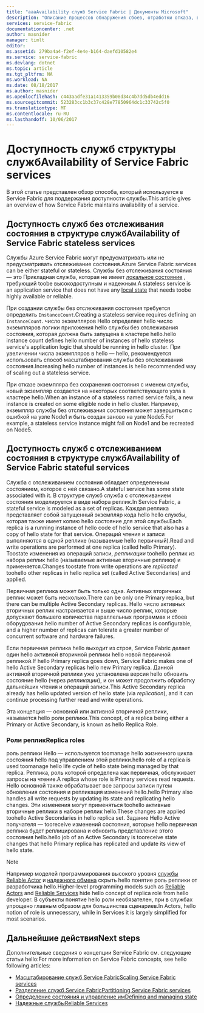 ```yaml
---
title: "aaaAvailability служб Service Fabric | Документы Microsoft"
description: "Описание процессов обнаружения сбоев, отработки отказа, восстановления для служб"
services: service-fabric
documentationcenter: .net
author: masnider
manager: timlt
editor: 
ms.assetid: 279ba4a4-f2ef-4e4e-b164-daefd10582e4
ms.service: service-fabric
ms.devlang: dotnet
ms.topic: article
ms.tgt_pltfrm: NA
ms.workload: NA
ms.date: 08/18/2017
ms.author: masnider
ms.openlocfilehash: c443aadfe31a1413359b08d34c4b7dd5db4edd16
ms.sourcegitcommit: 523283cc1b3c37c428e77850964dc1c33742c5f0
ms.translationtype: MT
ms.contentlocale: ru-RU
ms.lasthandoff: 10/06/2017
---
```

# <a name="availability-of-service-fabric-services"></a><span data-ttu-id="34bd0-103">Доступность служб структуры служб</span><span class="sxs-lookup"><span data-stu-id="34bd0-103">Availability of Service Fabric services</span></span>
<span data-ttu-id="34bd0-104">В этой статье представлен обзор способа, который используется в Service Fabric для поддержания доступности службы.</span><span class="sxs-lookup"><span data-stu-id="34bd0-104">This article gives an overview of how Service Fabric maintains availability of a service.</span></span>

## <a name="availability-of-service-fabric-stateless-services"></a><span data-ttu-id="34bd0-105">Доступность служб без отслеживания состояния в структуре служб</span><span class="sxs-lookup"><span data-stu-id="34bd0-105">Availability of Service Fabric stateless services</span></span>
<span data-ttu-id="34bd0-106">Службы Azure Service Fabric могут предусматривать или не предусматривать отслеживание состояния.</span><span class="sxs-lookup"><span data-stu-id="34bd0-106">Azure Service Fabric services can be either stateful or stateless.</span></span> <span data-ttu-id="34bd0-107">Службы без отслеживания состояния — это Прикладная служба, которая не имеет [локальное состояние](service-fabric-concepts-state.md) , требующий toobe высокодоступным и надежным.</span><span class="sxs-lookup"><span data-stu-id="34bd0-107">A stateless service is an application service that does not have any [local state](service-fabric-concepts-state.md) that needs toobe highly available or reliable.</span></span>

<span data-ttu-id="34bd0-108">При создании службы без отслеживания состояния требуется определить `InstanceCount`.</span><span class="sxs-lookup"><span data-stu-id="34bd0-108">Creating a stateless service requires defining an `InstanceCount`.</span></span> <span data-ttu-id="34bd0-109">число экземпляров Hello определяет hello число экземпляров логики приложения hello службы без отслеживания состояния, которая должна быть запущена в кластере hello.</span><span class="sxs-lookup"><span data-stu-id="34bd0-109">hello instance count defines hello number of instances of hello stateless service's application logic that should be running in hello cluster.</span></span> <span data-ttu-id="34bd0-110">При увеличении числа экземпляров в hello — hello, рекомендуется использовать способ масштабирования службы без отслеживания состояния.</span><span class="sxs-lookup"><span data-stu-id="34bd0-110">Increasing hello number of instances is hello recommended way of scaling out a stateless service.</span></span>

<span data-ttu-id="34bd0-111">При отказе экземпляра без сохранения состояния с именем службы, новый экземпляр создается на некоторых соответствующего узла в кластере hello.</span><span class="sxs-lookup"><span data-stu-id="34bd0-111">When an instance of a stateless named service fails, a new instance is created on some eligible node in hello cluster.</span></span> <span data-ttu-id="34bd0-112">Например, экземпляр службы без отслеживания состояния может завершиться с ошибкой на узле Node1 и быть создан заново на узле Node5.</span><span class="sxs-lookup"><span data-stu-id="34bd0-112">For example, a stateless service instance might fail on Node1 and be recreated on Node5.</span></span>

## <a name="availability-of-service-fabric-stateful-services"></a><span data-ttu-id="34bd0-113">Доступность служб с отслеживанием состояния в структуре служб</span><span class="sxs-lookup"><span data-stu-id="34bd0-113">Availability of Service Fabric stateful services</span></span>
<span data-ttu-id="34bd0-114">Служба с отслеживанием состояния обладает определенным состоянием, которое с ней связано.</span><span class="sxs-lookup"><span data-stu-id="34bd0-114">A stateful service has some state associated with it.</span></span> <span data-ttu-id="34bd0-115">В структуре служб служба с отслеживанием состояния моделируется в виде набора реплик.</span><span class="sxs-lookup"><span data-stu-id="34bd0-115">In Service Fabric, a stateful service is modeled as a set of replicas.</span></span> <span data-ttu-id="34bd0-116">Каждая реплика представляет собой запущенный экземпляр кода hello hello службы, которая также имеет копию hello состояние для этой службы.</span><span class="sxs-lookup"><span data-stu-id="34bd0-116">Each replica is a running instance of hello code of hello service that also has a copy of hello state for that service.</span></span> <span data-ttu-id="34bd0-117">Операций чтения и записи выполняются в одной реплике (называемые hello первичный).</span><span class="sxs-lookup"><span data-stu-id="34bd0-117">Read and write operations are performed at one replica (called hello Primary).</span></span> <span data-ttu-id="34bd0-118">Toostate изменения из операций записи, *репликации* toohello реплик из набора реплик hello (называемые активные вторичные реплики) и применяется.</span><span class="sxs-lookup"><span data-stu-id="34bd0-118">Changes toostate from write operations are *replicated* toohello other replicas in hello replica set (called Active Secondaries) and applied.</span></span> 

<span data-ttu-id="34bd0-119">Первичная реплика может быть только одна. Активных вторичных реплик может быть несколько.</span><span class="sxs-lookup"><span data-stu-id="34bd0-119">There can be only one Primary replica, but there can be multiple Active Secondary replicas.</span></span> <span data-ttu-id="34bd0-120">Hello число активных вторичных реплик настраивается и выше число реплик, которые допускают большего количества параллельных программах и сбоев оборудования.</span><span class="sxs-lookup"><span data-stu-id="34bd0-120">hello number of Active Secondary replicas is configurable, and a higher number of replicas can tolerate a greater number of concurrent software and hardware failures.</span></span>

<span data-ttu-id="34bd0-121">Если первичная реплика hello выходит из строя, Service Fabric делает один hello активной вторичной реплики hello новой первичной репликой.</span><span class="sxs-lookup"><span data-stu-id="34bd0-121">If hello Primary replica goes down, Service Fabric makes one of hello Active Secondary replicas hello new Primary replica.</span></span> <span data-ttu-id="34bd0-122">Данной активной вторичной реплики уже установлена версия hello обновить состояние hello (через *репликации*), и он может продолжить обработку дальнейших чтения и операций записи.</span><span class="sxs-lookup"><span data-stu-id="34bd0-122">This Active Secondary replica already has hello updated version of hello state (via *replication*), and it can continue processing further read and write operations.</span></span>

<span data-ttu-id="34bd0-123">Эта концепция — основной или активной вторичной реплики, называется hello роли реплики.</span><span class="sxs-lookup"><span data-stu-id="34bd0-123">This concept, of a replica being either a Primary or Active Secondary, is known as hello Replica Role.</span></span>

### <a name="replica-roles"></a><span data-ttu-id="34bd0-124">Роли реплик</span><span class="sxs-lookup"><span data-stu-id="34bd0-124">Replica roles</span></span>
<span data-ttu-id="34bd0-125">роль реплики Hello — используется toomanage hello жизненного цикла состояния hello под управлением этой реплики.</span><span class="sxs-lookup"><span data-stu-id="34bd0-125">hello role of a replica is used toomanage hello life cycle of hello state being managed by that replica.</span></span> <span data-ttu-id="34bd0-126">Реплика, роль которой определена как первичная, обслуживает запросы на чтение.</span><span class="sxs-lookup"><span data-stu-id="34bd0-126">A replica whose role is Primary services read requests.</span></span> <span data-ttu-id="34bd0-127">Hello основной также обрабатывает все запросы записи путем обновления состояния и репликация изменений hello.</span><span class="sxs-lookup"><span data-stu-id="34bd0-127">hello Primary also handles all write requests by updating its state and replicating hello changes.</span></span> <span data-ttu-id="34bd0-128">Эти изменения могут применяться toohello активные вторичные реплики в наборе реплик hello.</span><span class="sxs-lookup"><span data-stu-id="34bd0-128">These changes are applied toohello Active Secondaries in hello replica set.</span></span> <span data-ttu-id="34bd0-129">Задание Hello Active получателя — tooreceive изменений состояния, которые hello первичная реплика будет реплицирована и обновить представление этого состояния hello.</span><span class="sxs-lookup"><span data-stu-id="34bd0-129">hello job of an Active Secondary is tooreceive state changes that hello Primary replica has replicated and update its view of hello state.</span></span>

> [!NOTE]
> <span data-ttu-id="34bd0-130">Например моделей программирования высокого уровня [службы Reliable Actor](service-fabric-reliable-actors-introduction.md) и [надежного обмена](service-fabric-reliable-services-introduction.md) скрыть hello понятие роль реплики от разработчика hello.</span><span class="sxs-lookup"><span data-stu-id="34bd0-130">Higher-level programming models such as [Reliable Actors](service-fabric-reliable-actors-introduction.md) and [Reliable Services](service-fabric-reliable-services-introduction.md) hide hello concept of replica role from hello developer.</span></span> <span data-ttu-id="34bd0-131">В субъекты понятие hello роли необязателен, при в службах упрощено главным образом для большинства сценариев.</span><span class="sxs-lookup"><span data-stu-id="34bd0-131">In Actors, hello notion of role is unnecessary, while in Services it is largely simplified for most scenarios.</span></span>
>

## <a name="next-steps"></a><span data-ttu-id="34bd0-132">Дальнейшие действия</span><span class="sxs-lookup"><span data-stu-id="34bd0-132">Next steps</span></span>
<span data-ttu-id="34bd0-133">Дополнительные сведения о концепции Service Fabric см. следующие статьи hello:</span><span class="sxs-lookup"><span data-stu-id="34bd0-133">For more information on Service Fabric concepts, see hello following articles:</span></span>

- [<span data-ttu-id="34bd0-134">Масштабирование служб Service Fabric</span><span class="sxs-lookup"><span data-stu-id="34bd0-134">Scaling Service Fabric services</span></span>](service-fabric-concepts-scalability.md)
- [<span data-ttu-id="34bd0-135">Разделение служб Service Fabric</span><span class="sxs-lookup"><span data-stu-id="34bd0-135">Partitioning Service Fabric services</span></span>](service-fabric-concepts-partitioning.md)
- [<span data-ttu-id="34bd0-136">Определение состояния и управление им</span><span class="sxs-lookup"><span data-stu-id="34bd0-136">Defining and managing state</span></span>](service-fabric-concepts-state.md)
- [<span data-ttu-id="34bd0-137">Надежные службы</span><span class="sxs-lookup"><span data-stu-id="34bd0-137">Reliable Services</span></span>](service-fabric-reliable-services-introduction.md)
